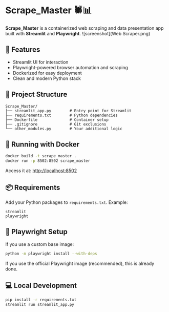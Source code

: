 # Scrape_Master 🕷️📊

**Scrape_Master** is a containerized web scraping and data presentation app built with **Streamlit** and **Playwright**.
![screenshot](Web Scraper.png)  

## 🚀 Features

- Streamlit UI for interaction
- Playwright-powered browser automation and scraping
- Dockerized for easy deployment
- Clean and modern Python stack

## 🧱 Project Structure

```
Scrape_Master/
├── streamlit_app.py        # Entry point for Streamlit
├── requirements.txt        # Python dependencies
├── Dockerfile              # Container setup
├── .gitignore              # Git exclusions
└── other_modules.py        # Your additional logic
```

## 🐳 Running with Docker

```bash
docker build -t scrape_master .
docker run -p 8502:8502 scrape_master
```

Access it at: [http://localhost:8502](http://localhost:8502)

## 📦 Requirements

Add your Python packages to `requirements.txt`. Example:

```
streamlit
playwright
```

## 🤖 Playwright Setup

If you use a custom base image:

```bash
python -m playwright install --with-deps
```

If you use the official Playwright image (recommended), this is already done.

## 💻 Local Development

```bash
pip install -r requirements.txt
streamlit run streamlit_app.py
```
